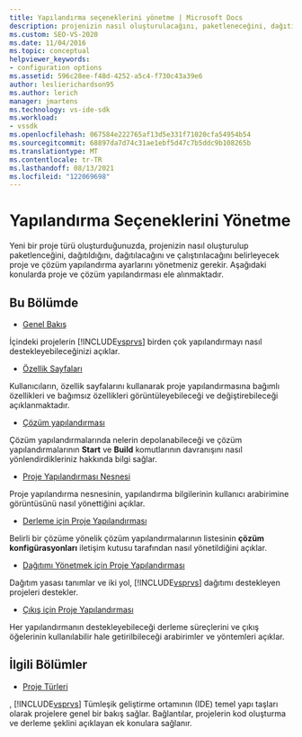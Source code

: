 ```yaml
---
title: Yapılandırma seçeneklerini yönetme | Microsoft Docs
description: projenizin nasıl oluşturulacağını, paketleneceğini, dağıtıldığını ve çalıştırılacağını denetlemek için Visual Studio içinde proje ve çözüm yapılandırma ayarlarını yönetmeyi öğrenin.
ms.custom: SEO-VS-2020
ms.date: 11/04/2016
ms.topic: conceptual
helpviewer_keywords:
- configuration options
ms.assetid: 596c28ee-f48d-4252-a5c4-f730c43a39e6
author: leslierichardson95
ms.author: lerich
manager: jmartens
ms.technology: vs-ide-sdk
ms.workload:
- vssdk
ms.openlocfilehash: 067584e222765af13d5e331f71020cfa54954b54
ms.sourcegitcommit: 68897da7d74c31ae1ebf5d47c7b5ddc9b108265b
ms.translationtype: MT
ms.contentlocale: tr-TR
ms.lasthandoff: 08/13/2021
ms.locfileid: "122069698"
---
```

# <a name="managing-configuration-options"></a>Yapılandırma Seçeneklerini Yönetme
Yeni bir proje türü oluşturduğunuzda, projenizin nasıl oluşturulup paketlenceğini, dağıtıldığını, dağıtılacağını ve çalıştırılacağını belirleyecek proje ve çözüm yapılandırma ayarlarını yönetmeniz gerekir. Aşağıdaki konularda proje ve çözüm yapılandırması ele alınmaktadır.

## <a name="in-this-section"></a>Bu Bölümde
- [Genel Bakış](../../extensibility/internals/configuration-options-overview.md)

 İçindeki projelerin [!INCLUDE[vsprvs](../../code-quality/includes/vsprvs_md.md)] birden çok yapılandırmayı nasıl destekleyebileceğinizi açıklar.

- [Özellik Sayfaları](../../extensibility/internals/property-pages.md)

 Kullanıcıların, özellik sayfalarını kullanarak proje yapılandırmasına bağımlı özellikleri ve bağımsız özellikleri görüntüleyebileceği ve değiştirebileceği açıklanmaktadır.

- [Çözüm yapılandırması](../../extensibility/internals/solution-configuration.md)

 Çözüm yapılandırmalarında nelerin depolanabileceği ve çözüm yapılandırmalarının **Start** ve **Build** komutlarının davranışını nasıl yönlendirdikleriniz hakkında bilgi sağlar.

- [Proje Yapılandırması Nesnesi](../../extensibility/internals/project-configuration-object.md)

 Proje yapılandırma nesnesinin, yapılandırma bilgilerinin kullanıcı arabirimine görüntüsünü nasıl yönettiğini açıklar.

- [Derleme için Proje Yapılandırması](../../extensibility/internals/project-configuration-for-building.md)

 Belirli bir çözüme yönelik çözüm yapılandırmalarının listesinin **çözüm konfigürasyonları** iletişim kutusu tarafından nasıl yönetildiğini açıklar.

- [Dağıtımı Yönetmek için Proje Yapılandırması](../../extensibility/internals/project-configuration-for-managing-deployment.md)

 Dağıtım yasası tanımlar ve iki yol, [!INCLUDE[vsprvs](../../code-quality/includes/vsprvs_md.md)] dağıtımı destekleyen projeleri destekler.

- [Çıkış için Proje Yapılandırması](../../extensibility/internals/project-configuration-for-output.md)

 Her yapılandırmanın destekleyebileceği derleme süreçlerini ve çıkış öğelerinin kullanılabilir hale getirilbileceği arabirimler ve yöntemleri açıklar.

## <a name="related-sections"></a>İlgili Bölümler
- [Proje Türleri](../../extensibility/internals/project-types.md)

 , [!INCLUDE[vsprvs](../../code-quality/includes/vsprvs_md.md)] Tümleşik geliştirme ortamının (IDE) temel yapı taşları olarak projelere genel bir bakış sağlar. Bağlantılar, projelerin kod oluşturma ve derleme şeklini açıklayan ek konulara sağlanır.

